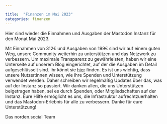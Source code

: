 ```yaml
---

title:  "Finanzen im Mai 2023"
categories: finanzen
---
```

Hier sind wieder die Einnahmen und Ausgaben der Mastodon Instanz für den Monat Mai 2023.

Mit Einnahmen von 312€ und Ausgaben von 199€ sind wir auf einem guten Weg, unsere Community weiterhin zu unterstützen und das Netzwerk zu verbessern.
Um maximale Transparenz zu gewährleisten, haben wir eine Unterseite auf unserem Blog eingerichtet, auf der die Ausgaben im Detail aufgeschlüsselt sind. Ihr könnt sie [hier](https://blog.norden.social/finanzielles/) finden.
Es ist uns wichtig, dass unsere Nutzer:innen wissen, wie ihre Spenden und Unterstützung verwendet werden. Daher schreiben wir regelmäßig Updates über das, was auf der Instanz so passiert.
Wir danken allen, die uns Unterstützen beigetragen haben, sei es durch Spenden, oder Mitgliedschaften auf der Instanz. Eure Hilfe ermöglicht es uns, die Infrastruktur aufrechtzuerhalten und das Mastodon-Erlebnis für alle zu verbessern.
Danke für eure Unterstützung!

Das norden.social Team
